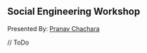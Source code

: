 ## Social Engineering Workshop ##
Presented By: [Pranav Chachara](https://github.com/PC-02)

// ToDo

